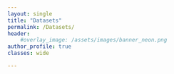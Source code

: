 ```yaml
---
layout: single
title: "Datasets"
permalink: /Datasets/
header:
    #overlay_image: /assets/images/banner_neon.png
author_profile: true
classes: wide

--- 
```

